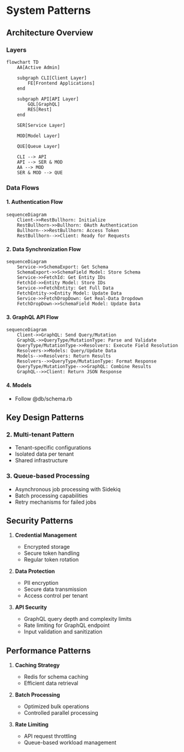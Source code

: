 # System Patterns

## Architecture Overview

### Layers
```mermaid
flowchart TD
    AA[Active Admin]

    subgraph CLI[Client Layer]
        FE[Frontend Applications]
    end

    subgraph API[API Layer]
        GQL[GraphQL]
        RES[Rest]
    end

    SER[Service Layer]

    MOD[Model Layer]

    QUE[Queue Layer]

    CLI --> API
    API --> SER & MOD
    AA --> MOD
    SER & MOD --> QUE
```

### Data Flows

#### 1. Authentication Flow
```mermaid
sequenceDiagram
    Client->>RestBullhorn: Initialize
    RestBullhorn->>Bullhorn: OAuth Authentication
    Bullhorn-->>RestBullhorn: Access Token
    RestBullhorn-->>Client: Ready for Requests
```

#### 2. Data Synchronization Flow
```mermaid
sequenceDiagram
    Service->>SchemaExport: Get Schema
    SchemaExport->>SchemaField Model: Store Schema
    Service->>FetchId: Get Entity IDs
    FetchId->>Entity Model: Store IDs
    Service->>FetchEntity: Get Full Data
    FetchEntity->>Entity Model: Update Data
    Service->>FetchDropDown: Get Real-Data Dropdown
    FetchDropDown->>SchemaField Model: Update Data
```

#### 3. GraphQL API Flow
```mermaid
sequenceDiagram
    Client->>GraphQL: Send Query/Mutation
    GraphQL->>QueryType/MutationType: Parse and Validate
    QueryType/MutationType->>Resolvers: Execute Field Resolution
    Resolvers->>Models: Query/Update Data
    Models-->>Resolvers: Return Results
    Resolvers-->>QueryType/MutationType: Format Response
    QueryType/MutationType-->>GraphQL: Combine Results
    GraphQL-->>Client: Return JSON Response
```

#### 4. Models
  - Follow @db/schema.rb

## Key Design Patterns

### 2. Multi-tenant Pattern
- Tenant-specific configurations
- Isolated data per tenant
- Shared infrastructure

### 3. Queue-based Processing
- Asynchronous job processing with Sidekiq
- Batch processing capabilities
- Retry mechanisms for failed jobs

## Security Patterns
1. **Credential Management**
   - Encrypted storage
   - Secure token handling
   - Regular token rotation

2. **Data Protection**
   - PII encryption
   - Secure data transmission
   - Access control per tenant

3. **API Security**
   - GraphQL query depth and complexity limits
   - Rate limiting for GraphQL endpoint
   - Input validation and sanitization

## Performance Patterns
1. **Caching Strategy**
   - Redis for schema caching
   - Efficient data retrieval

2. **Batch Processing**
   - Optimized bulk operations
   - Controlled parallel processing

3. **Rate Limiting**
   - API request throttling
   - Queue-based workload management
